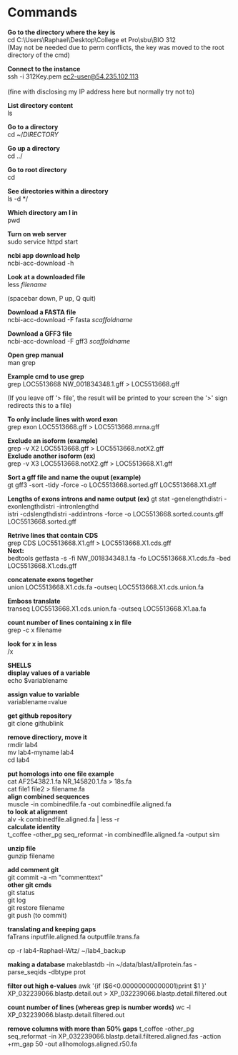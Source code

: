 # Commands

**Go to the directory where the key is**<br/>
cd C:\Users\Raphael\Desktop\College et Pro\sbu\BIO 312<br/>
(May not be needed due to perm conflicts, the key was moved to the root directory of the cmd)<br/>

**Connect to the instance**<br/>
ssh -i 312Key.pem ec2-user@54.235.102.113<br/>            
(fine with disclosing my IP address here but normally try not to)<br/>

**List directory content**<br/>
ls<br/>

**Go to a directory**<br/>
cd ~/*DIRECTORY*<br/>

**Go up a directory**<br/>
cd ../<br/>

**Go to root directory**<br/>
cd<br/>

**See directories within a directory**<br/>
ls -d */<br/>

**Which directory am I in**<br/>
pwd<br/>

**Turn on web server**<br/>
sudo service httpd start<br/>

**ncbi app download help**<br/>
ncbi-acc-download -h<br/>

**Look at a downloaded file**<br/>
less *filename*<br/>

(spacebar down, P up, Q quit)<br/>

**Download a FASTA file**<br/>
ncbi-acc-download -F fasta *scaffoldname*<br/>

**Download a GFF3 file**<br/>
ncbi-acc-download -F gff3 *scaffoldname*<br/>

**Open grep manual**<br/>
man grep<br/>

**Example cmd to use grep**<br/>
grep LOC5513668 NW_001834348.1.gff > LOC5513668.gff<br/>

(If you leave off '> file', the result will be printed to your screen the '>' sign redirects this to a file)<br/>

**To only include lines with word exon**<br/>
grep exon LOC5513668.gff > LOC5513668.mrna.gff<br/>

**Exclude an isoform (example)**<br/>
grep -v X2 LOC5513668.gff > LOC5513668.notX2.gff<br/>
**Exclude another isoform (ex)**<br/>
grep -v X3 LOC5513668.notX2.gff > LOC5513668.X1.gff<br/>

**Sort a gff file and name the ouput (example)**<br/>
gt gff3 -sort  -tidy -force -o LOC5513668.sorted.gff LOC5513668.X1.gff<br/>

**Lengths of exons introns and name output (ex)**
gt stat -genelengthdistri -exonlengthdistri -intronlengthd<br/>istri -cdslengthdistri -addintrons -force  -o LOC5513668.sorted.counts.gff LOC5513668.sorted.gff<br/>

**Retrive lines that contain CDS**<br/>
grep CDS LOC5513668.X1.gff > LOC5513668.X1.cds.gff<br/>
**Next:**<br/>
bedtools getfasta -s -fi NW_001834348.1.fa -fo LOC5513668.X1.cds.fa -bed LOC5513668.X1.cds.gff<br/>

**concatenate exons together**<br/>
union LOC5513668.X1.cds.fa -outseq LOC5513668.X1.cds.union.fa<br/>

**Emboss translate**<br/>
transeq LOC5513668.X1.cds.union.fa -outseq LOC5513668.X1.aa.fa<br/>

**count number of lines containing x in file**<br/>
grep -c x filename<br/>

**look for x in less**<br/>
/x<br/>


**SHELLS**<br/>
**display values of a variable**<br/>
echo $variablename<br/>

**assign value to variable**<br/>
variablename=value<br/>

**get github repository**<br/>
git clone githublink<br/>

**remove directiory, move it**<br/>
rmdir lab4<br/>
mv lab4-myname lab4<br/>
cd lab4<br/>

**put homologs into one file example**<br/>
cat AF254382.1.fa  NR_145820.1.fa > 18s.fa<br/>
cat file1 file2 > filename.fa<br/>
**align combined sequences**<br/>
muscle -in combinedfile.fa -out combinedfile.aligned.fa<br/>
**to look at alignment**<br/>
alv -k combinedfile.aligned.fa | less -r<br/>
**calculate identity**<br/>
t_coffee -other_pg seq_reformat -in combinedfile.aligned.fa -output sim<br/>

**unzip file**<br/>
gunzip filename<br/>

**add comment git**<br/>
git commit -a -m "commenttext"<br/>
**other git cmds**<br/>
git status<br/>
git log<br/>
git restore filename<br/>
git push    (to commit)<br/>

**translating and keeping gaps**<br/>
faTrans inputfile.aligned.fa   outputfile.trans.fa<br/>


cp -r lab4-Raphael-Wtz/ ~/lab4_backup

**making a database**
 makeblastdb -in ~/data/blast/allprotein.fas -parse_seqids -dbtype prot
 
 **filter out high e-values**
 awk '{if ($6<0.00000000000001)print $1 }' XP_032239066.blastp.detail.out > XP_032239066.blastp.detail.filtered.out
 
 **count number of lines (whereas grep is number words)**
  wc -l XP_032239066.blastp.detail.filtered.out
  
  **remove columns with more than 50% gaps**
  t_coffee -other_pg seq_reformat -in XP_032239066.blastp.detail.filtered.aligned.fas -action +rm_gap 50 -out allhomologs.aligned.r50.fa
